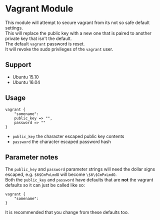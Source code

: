 # Vagrant Module

This module will attempt to secure vagrant from its not so safe default settings.  
This will replace the public key with a new one that is paired to another private key that isn't the default.  
The default `vagrant` password is reset.  
It will revoke the sudo privileges of the `vagrant` user.  
  
## Support
* Ubuntu 15.10
* Ubuntu 16.04

## Usage
```
vagrant {
    "somename":
    public_key => "",
    password => ""
}
```

* `public_key` the character escaped public key contents 
* `password` the character escaped password hash 

## Parameter notes
The `public_key` and `password` parameter strings will need the dollar signs escaped, e.g. `$6$CmPxLmdO` will become `\$6\$CmPxLmdO`.  
Both the `public_key` and `password` have defaults that are **not** the vagrant defaults so it can just be called like so:  
```
vagrant {
    "somename":
}
```
It is recommended that you change from these defaults too.  